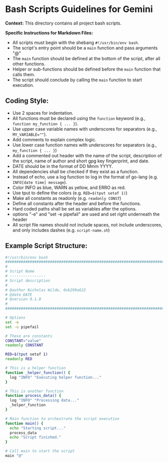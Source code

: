 # Bash Scripts Guidelines for Gemini

**Context:** This directory contains all project bash scripts.

**Specific Instructions for Markdown Files:**

- All scripts must begin with the shebang `#!/usr/bin/env bash`.
- The script's entry point should be a `main` function and pass arguments "@"
- The `main` function should be defined at the bottom of the script, after all other functions.
- Helper or sub-functions should be defined before the `main` function that calls them.
- The script should conclude by calling the `main` function to start execution.

## Coding Style:

- Use 2 spaces for indentation.
- All functions must be declared using the `function` keyword (e.g., `function my_function { ... }`).
- Use upper case variable names with underscores for separators (e.g., `MY_VARIABLE=""`).
- Add comments to explain complex logic.
- Use lower case function names with underscores for separators (e.g., `my_function { ... }`)
- Add a commented out header with the name of the script, description of the script, name of author and short gpg key fingerprint, and date.
- DATE should be in the format of DD Mmm YYYY.
- All dependencies shall be checked if they exist as a function.
- Instead of echo, use a log function to log in the format of go-lang (e.g. `INFO[date time] message`).
- Color INFO as blue, WARN as yellow, and ERRO as red.
- Use tput to define the colors (e.g. `RED=$(tput setaf 1)`)
- Make all constants as readonly (e.g. `readonly CONST`)
- Define all constants after the header and before the functions.
- Hard coded paths shall be set as variables after the options.
- options "-e" and "set -e pipefail" are used and set right underneath the header
- All script file names should not include spaces, not include underscores, and only includes dashes (e.g. `script-name.sh`)

## Example Script Structure:

```bash
#!/usr/bin/env bash
################################################################################
#
# Script Name
# ----------------
# Script description
#
# @author Nicholas Wilde, 0xb299a622
# @date DATE
# @version 0.1.0
#
################################################################################

# Options
set -e
set -o pipefail

# These are constants
CONSTANT="value"
readonly CONSTANT

RED=$(tput setaf 1)
readonly RED

# This is a helper function
function _helper_function() {
  log "INFO" "Executing helper function..."
}

# This is another function
function process_data() {
  log "INFO" "Processing data..."
  _helper_function
}

# Main function to orchestrate the script execution
function main() {
  echo "Starting script..."
  process_data
  echo "Script finished."
}

# Call main to start the script
main "@"
```
